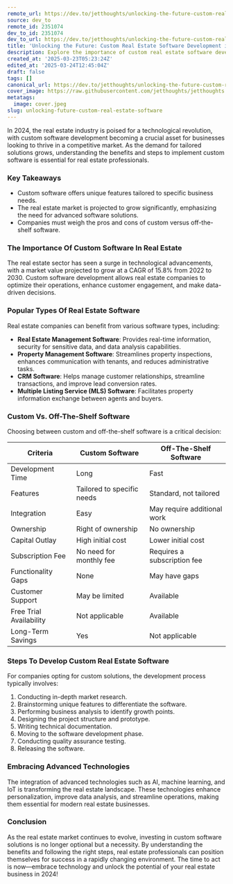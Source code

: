 ```yaml
---
remote_url: https://dev.to/jetthoughts/unlocking-the-future-custom-real-estate-software-development-in-2024-4ooc
source: dev_to
remote_id: 2351074
dev_to_id: 2351074
dev_to_url: https://dev.to/jetthoughts/unlocking-the-future-custom-real-estate-software-development-in-2024-4ooc
title: 'Unlocking the Future: Custom Real Estate Software Development in 2024'
description: Explore the importance of custom real estate software development in 2024, its benefits, and how to get started in this evolving market.
created_at: '2025-03-23T05:23:24Z'
edited_at: '2025-03-24T12:45:04Z'
draft: false
tags: []
canonical_url: https://dev.to/jetthoughts/unlocking-the-future-custom-real-estate-software-development-in-2024-4ooc
cover_image: https://raw.githubusercontent.com/jetthoughts/jetthoughts.github.io/master/content/blog/unlocking-future-custom-real-estate-software/cover.jpeg
metatags:
  image: cover.jpeg
slug: unlocking-future-custom-real-estate-software
---
```

In 2024, the real estate industry is poised for a technological revolution, with custom software development becoming a crucial asset for businesses looking to thrive in a competitive market. As the demand for tailored solutions grows, understanding the benefits and steps to implement custom software is essential for real estate professionals.

### Key Takeaways

*   Custom software offers unique features tailored to specific business needs.
*   The real estate market is projected to grow significantly, emphasizing the need for advanced software solutions.
*   Companies must weigh the pros and cons of custom versus off-the-shelf software.

### The Importance Of Custom Software In Real Estate

The real estate sector has seen a surge in technological advancements, with a market value projected to grow at a CAGR of 15.8% from 2022 to 2030. Custom software development allows real estate companies to optimize their operations, enhance customer engagement, and make data-driven decisions.

### Popular Types Of Real Estate Software

Real estate companies can benefit from various software types, including:

*   **Real Estate Management Software**: Provides real-time information, security for sensitive data, and data analysis capabilities.
*   **Property Management Software**: Streamlines property inspections, enhances communication with tenants, and reduces administrative tasks.
*   **CRM Software**: Helps manage customer relationships, streamline transactions, and improve lead conversion rates.
*   **Multiple Listing Service (MLS) Software**: Facilitates property information exchange between agents and buyers.

### Custom Vs. Off-The-Shelf Software

Choosing between custom and off-the-shelf software is a critical decision:

| Criteria | Custom Software | Off-The-Shelf Software |
| --- | --- | --- |
| Development Time | Long | Fast |
| Features | Tailored to specific needs | Standard, not tailored |
| Integration | Easy | May require additional work |
| Ownership | Right of ownership | No ownership |
| Capital Outlay | High initial cost | Lower initial cost |
| Subscription Fee | No need for monthly fee | Requires a subscription fee |
| Functionality Gaps | None | May have gaps |
| Customer Support | May be limited | Available |
| Free Trial Availability | Not applicable | Available |
| Long-Term Savings | Yes | Not applicable |

### Steps To Develop Custom Real Estate Software

For companies opting for custom solutions, the development process typically involves:

1.  Conducting in-depth market research.
2.  Brainstorming unique features to differentiate the software.
3.  Performing business analysis to identify growth points.
4.  Designing the project structure and prototype.
5.  Writing technical documentation.
6.  Moving to the software development phase.
7.  Conducting quality assurance testing.
8.  Releasing the software.

### Embracing Advanced Technologies

The integration of advanced technologies such as AI, machine learning, and IoT is transforming the real estate landscape. These technologies enhance personalization, improve data analysis, and streamline operations, making them essential for modern real estate businesses.

### Conclusion

As the real estate market continues to evolve, investing in custom software solutions is no longer optional but a necessity. By understanding the benefits and following the right steps, real estate professionals can position themselves for success in a rapidly changing environment. The time to act is now—embrace technology and unlock the potential of your real estate business in 2024!

